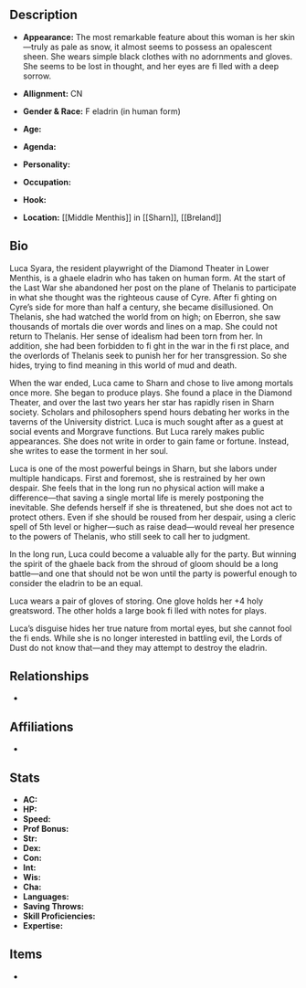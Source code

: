 ## Description
- **Appearance:** The most remarkable feature about this woman is her skin—truly as pale as snow, it almost seems to possess an opalescent sheen. She wears simple black clothes with no adornments and gloves. She seems to be lost in thought, and her eyes are fi lled with a deep sorrow.

- **Allignment:** CN

- **Gender & Race:** F eladrin (in human form)

- **Age:** 

- **Agenda:** 

- **Personality:** 

- **Occupation:** 

- **Hook:** 

- **Location:** [[Middle Menthis]] in [[Sharn]], [[Breland]]

## Bio
Luca Syara, the resident playwright of the Diamond Theater in Lower Menthis, is a ghaele eladrin who has taken on human form. At the start of the Last War she abandoned her post on the plane of Thelanis to participate in what she thought was the righteous cause of Cyre. After fi ghting on Cyre’s side for more than half a century, she became disillusioned. On Thelanis, she had watched the world from on high; on Eberron, she saw thousands of mortals die over words and lines on a map. She could not return to Thelanis. Her sense of idealism had been torn from her. In addition, she had been forbidden to fi ght in the war in the fi rst place, and the overlords of Thelanis seek to punish her for her transgression. So she hides, trying to find meaning in this world of mud and death.

When the war ended, Luca came to Sharn and chose to live among mortals once more. She began to produce plays. She found a place in the Diamond Theater, and over the last two years her star has rapidly risen in Sharn society. Scholars and philosophers spend hours debating her works in the taverns of the University district. Luca is much sought after as a guest at social events and Morgrave functions. But Luca rarely makes public appearances. She does not write in order to gain fame or fortune. Instead, she writes to ease the torment in her soul.

Luca is one of the most powerful beings in Sharn, but she labors under multiple handicaps. First and foremost, she is restrained by her own despair. She feels that in the long run no physical action will make a difference—that saving a single mortal life is merely postponing the inevitable. She defends herself if she is threatened, but she does not act to protect others. Even if she should be roused from her despair, using a cleric spell of 5th level or higher—such as raise dead—would reveal her presence to the powers of Thelanis, who still seek to call her to judgment.

In the long run, Luca could become a valuable ally for the party. But winning the spirit of the ghaele back from the shroud of gloom should be a long battle—and one that should not be won until the party is powerful enough to consider the eladrin to be an equal.

Luca wears a pair of gloves of storing. One glove holds her +4 holy greatsword. The other holds a large book fi lled with notes for plays.

Luca’s disguise hides her true nature from mortal eyes, but she cannot fool the fi ends. While she is no longer interested in battling evil, the Lords of Dust do not know that—and they may attempt to destroy the eladrin.

## Relationships
- 

## Affiliations
- 

## Stats
- **AC:** 
- **HP:** 
- **Speed:** 
- **Prof Bonus:** 
- **Str:** 
- **Dex:** 
- **Con:** 
- **Int:** 
- **Wis:** 
- **Cha:** 
- **Languages:** 
- **Saving Throws:** 
- **Skill Proficiencies:** 
- **Expertise:** 


## Items
- 
